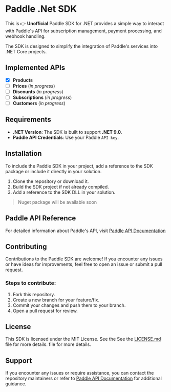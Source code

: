 # Paddle .Net SDK

This is 👉 **Unofficial** Paddle SDK for .NET provides a simple way to interact with Paddle's API for subscription
management,
payment processing, and webhook handling.

The SDK is designed to simplify the integration of Paddle's services into .NET Core projects.

## Implemented APIs

- [x] **Products**
- [ ] **Prices** (*in progress*)
- [ ] **Discounts** (*in progress*)
- [ ] **Subscriptions** (*in progress*)
- [ ] **Customers** (*in progress*)

## Requirements

- **.NET Version**: The SDK is built to support **.NET 9.0**.
- **Paddle API Credentials**: Use your Paddle `API key`.

## Installation

To include the Paddle SDK in your project, add a reference to the SDK package or include it directly in your solution.

1. Clone the repository or download it.
2. Build the SDK project if not already compiled.
3. Add a reference to the SDK DLL in your solution.

> Nuget package will be available soon

## Paddle API Reference

For detailed information about Paddle's API,
visit [Paddle API Documentation](https://developer.paddle.com/api-reference/overview)

## Contributing

Contributions to the Paddle SDK are welcome! If you encounter any issues or have ideas for improvements, feel free to
open an issue or submit a pull request.

### Steps to contribute:

1. Fork this repository.
2. Create a new branch for your feature/fix.
3. Commit your changes and push them to your branch.
4. Open a pull request for review.

## License

This SDK is licensed under the MIT License. See the See the [LICENSE.md](LICENSE.md) file for more details. file for
more details.

## Support

If you encounter any issues or require assistance, you can contact the repository maintainers or refer
to [Paddle API Documentation](https://developer.paddle.com/api-reference/overview) for additional guidance.